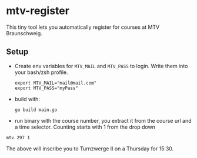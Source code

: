 # mtv-register
This tiny tool lets you automatically register for courses at MTV Braunschweig.

## Setup

* Create env variables for `MTV_MAIL` and `MTV_PASS` to login. Write them into your bash/zsh profile.

  ```
  export MTV_MAIL="mail@mail.com"
  export MTV_PASS="myPass"
  ```
* build with:

  ```
  go build main.go
  ```
 
* run binary with the course number, you extract it from the course url and a time selector. Counting starts with 1 from the drop down

 ```
 mtv 297 1
 ```
 The above will inscribe you to Turnzwerge II on a Thursday for 15:30.
